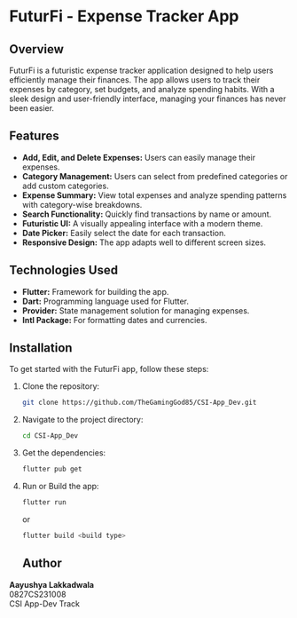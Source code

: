# FuturFi - Expense Tracker App

## Overview
FuturFi is a futuristic expense tracker application designed to help users efficiently manage their finances. The app allows users to track their expenses by category, set budgets, and analyze spending habits. With a sleek design and user-friendly interface, managing your finances has never been easier.

## Features
- **Add, Edit, and Delete Expenses:** Users can easily manage their expenses.
- **Category Management:** Users can select from predefined categories or add custom categories.
- **Expense Summary:** View total expenses and analyze spending patterns with category-wise breakdowns.
- **Search Functionality:** Quickly find transactions by name or amount.
- **Futuristic UI:** A visually appealing interface with a modern theme.
- **Date Picker:** Easily select the date for each transaction.
- **Responsive Design:** The app adapts well to different screen sizes.

## Technologies Used
- **Flutter:** Framework for building the app.
- **Dart:** Programming language used for Flutter.
- **Provider:** State management solution for managing expenses.
- **Intl Package:** For formatting dates and currencies.

## Installation
To get started with the FuturFi app, follow these steps:

1. Clone the repository:
   ```bash
   git clone https://github.com/TheGamingGod85/CSI-App_Dev.git
   ```
2. Navigate to the project directory:
   ```bash
   cd CSI-App_Dev
   ```
3. Get the dependencies:
   ```bash
   flutter pub get
   ```
4. Run or Build the app:
   ```bash
   flutter run
   ```
   or
   ```bash
   flutter build <build type>
   ```

   ## Author
**Aayushya Lakkadwala**  
0827CS231008  
CSI App-Dev Track

